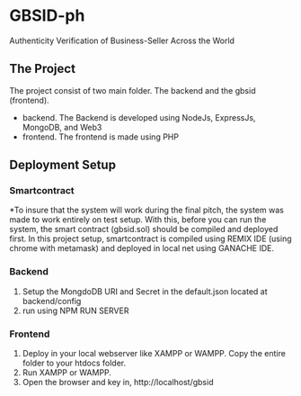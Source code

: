 # GBSID-ph
Authenticity Verification of Business-Seller Across the World

## The Project
The project consist of two main folder. The backend and the gbsid (frontend).
* backend. The Backend is developed using NodeJs, ExpressJs, MongoDB, and Web3
* frontend. The frontend is made using PHP

## Deployment Setup
### Smartcontract
*To insure that the system will work during the final pitch, the system was made to work entirely on test setup. With this, before you can run the system, the smart contract (gbsid.sol) should be compiled and deployed first. In this project setup, smartcontract is compiled using REMIX IDE (using chrome with metamask) and deployed in local net using GANACHE IDE.

### Backend
1. Setup the MongdoDB URI and Secret in the default.json located at backend/config
2. run using NPM RUN SERVER

### Frontend
1. Deploy in your local webserver like XAMPP or WAMPP. Copy the entire folder to your htdocs folder.
2. Run XAMPP or WAMPP.
3. Open the browser and key in, http://localhost/gbsid


